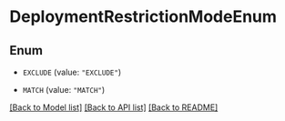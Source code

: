 # DeploymentRestrictionModeEnum

## Enum


* `EXCLUDE` (value: `"EXCLUDE"`)

* `MATCH` (value: `"MATCH"`)


[[Back to Model list]](../README.md#documentation-for-models) [[Back to API list]](../README.md#documentation-for-api-endpoints) [[Back to README]](../README.md)


